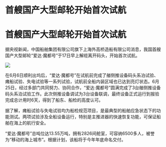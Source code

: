 # 首艘国产大型邮轮开始首次试航

# 首艘国产大型邮轮开始首次试航

据央视新闻，中国船舶集团有限公司旗下上海外高桥造船有限公司消息，我国首艘国产大型邮轮“爱达·魔都号”于17日早上解缆离开码头，开始首次试航。

![](https://inews.gtimg.com/news_bt/Od8wnWJe2DTQtKwL38BZ4Q_lDUnQrws0qKFu3mAaGZ6vQAA/1000)

在6月6日顺利出坞后，“爱达·魔都号”在试航前完成了艏侧推设备码头系泊试验、瘫船试验、失电试验等一系列试验，试航前全船内装区域也已达到亮灯状态。6月25日，经过多部门共同努力、协同合作，“爱达·魔都号”圆满完成了3台艏侧推设备码头系泊试验工作。此次侧推设备调试为3台设备联调，最终设备正式运行到报验完成总计用时6天，得到了船东、船检的高度认可。

据了解，瘫船试验与失电试验均为船检规范项目，是最典型的船舶应急状态下的功能测试。两项试验涉及全船设备运行，特别是主推进器的快速恢复功能，可保证船舶在海上的航行安全。

“爱达·魔都号”总吨位达13.55万吨，拥有2826间舱室，可容纳6500多人，被誉为“移动的海上城市”。根据计划，该船将于今年年底命名交付。


